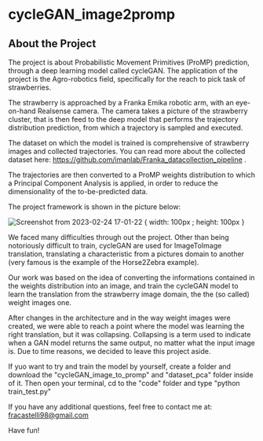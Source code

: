 # cycleGAN_image2promp

## About the Project

The project is about Probabilistic Movement Primitives (ProMP) prediction, through a deep learning model called cycleGAN. The application of the project is the Agro-robotics field, specifically for the reach to pick task of strawberries. 

The strawberry is approached by a Franka Emika robotic arm, with an eye-on-hand Realsense camera. The camera takes a picture of the strawberry cluster, that is then feed to the deep model that performs the trajectory distribution prediction, from which a trajectory is sampled and executed. 

The dataset on which the model is trained is comprehensive of strawberry images and collected trajectories. You can read more about the collected dataset here: https://github.com/imanlab/Franka_datacollection_pipeline . 

The trajectories are then converted to a ProMP weights distribution to which a Principal Component Analysis is applied, in order to reduce the dimensionality of the to-be-predicted data. 

The project framework is shown in the picture below:


![Screenshot from 2023-02-24 17-01-22](https://user-images.githubusercontent.com/82958449/221241427-023ab43b-60a0-46ed-829d-8929689d1344.png) { width: 100px ; height: 100px } 


We faced many difficulties through out the project. Other than being notoriously difficult to train, cycleGAN are used for ImageToImage translation, translating a characteristic from a pictures domain to another (very famous is the example of the Horse2Zebra example). 

Our work was based on the idea of converting the informations contained in the weights distribution into an image, and train the cycleGAN model to learn the translation from the strawberry image domain, the the (so called) weight images one. 

After changes in the architecture and in the way weight images were created, we were able to reach a point where the model was learning the right translation, but it was collapsing. Collapsing is a term used to indicate when a GAN model returns the same output, no matter what the input image is. 
Due to time reasons, we decided to leave this project aside. 

If yuo want to try and train the model by yourself, create a folder and download the "cycleGAN_image_to_promp" and "dataset_pca" folder inside of it. Then open your terminal, cd to the "code" folder and type "python train_test.py"

If you have any additional questions, feel free to contact me at: fracastelli98@gmail.com

Have fun!
